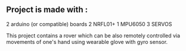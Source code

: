 
## Project  is made with :
2 arduino (or compatible) boards
2 NRFL01+
1 MPU6050
3 SERVOS

This project contains a rover which can be also remotely controlled via movements of one's hand using wearable glove with gyro sensor.
